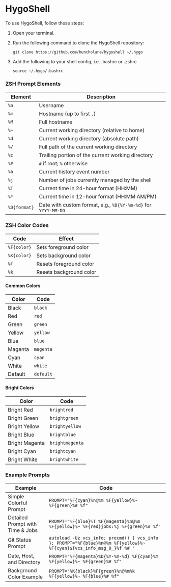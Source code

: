 # HygoShell

To use HygoShell, follow these steps:

1. Open your terminal.
2. Run the following command to clone the HygoShell repository:

   ```
   git clone https://github.com/huncholane/hygoshell ~/.hygo
   ```

3. Add the following to your shell config, i.e. .bashrc or .zshrc

   ```
   source ~/.hygo/.bashrc
   ```

### ZSH Prompt Elements

| Element      | Description                                                    |
| ------------ | -------------------------------------------------------------- |
| `%n`         | Username                                                       |
| `%m`         | Hostname (up to first `.`)                                     |
| `%M`         | Full hostname                                                  |
| `%~`         | Current working directory (relative to home)                   |
| `%d`         | Current working directory (absolute path)                      |
| `%/`         | Full path of the current working directory                     |
| `%c`         | Trailing portion of the current working directory              |
| `%#`         | `#` if root; `%` otherwise                                     |
| `%h`         | Current history event number                                   |
| `%j`         | Number of jobs currently managed by the shell                  |
| `%T`         | Current time in 24-hour format (HH:MM)                         |
| `%*`         | Current time in 12-hour format (HH:MM AM/PM)                   |
| `%D{format}` | Date with custom format, e.g., `%D{%Y-%m-%d}` for `YYYY-MM-DD` |

### ZSH Color Codes

| Code        | Effect                  |
| ----------- | ----------------------- |
| `%F{color}` | Sets foreground color   |
| `%K{color}` | Sets background color   |
| `%f`        | Resets foreground color |
| `%k`        | Resets background color |

#### Common Colors

| Color   | Code      |
| ------- | --------- |
| Black   | `black`   |
| Red     | `red`     |
| Green   | `green`   |
| Yellow  | `yellow`  |
| Blue    | `blue`    |
| Magenta | `magenta` |
| Cyan    | `cyan`    |
| White   | `white`   |
| Default | `default` |

#### Bright Colors

| Color          | Code            |
| -------------- | --------------- |
| Bright Red     | `brightred`     |
| Bright Green   | `brightgreen`   |
| Bright Yellow  | `brightyellow`  |
| Bright Blue    | `brightblue`    |
| Bright Magenta | `brightmagenta` |
| Bright Cyan    | `brightcyan`    |
| Bright White   | `brightwhite`   |

### Example Prompts

| Example                          | Code                                                                                                                 |
| -------------------------------- | -------------------------------------------------------------------------------------------------------------------- |
| Simple Colorful Prompt           | `PROMPT="%F{cyan}%n@%m %F{yellow}%~ %F{green}%# %f"`                                                                 |
| Detailed Prompt with Time & Jobs | `PROMPT="%F{blue}%T %F{magenta}%n@%m %F{yellow}%~ %F{red}jobs:%j %F{green}%# %f"`                                    |
| Git Status Prompt                | `autoload -Uz vcs_info; precmd() { vcs_info }; PROMPT="%F{blue}%n@%m %F{yellow}%~ %F{cyan}${vcs_info_msg_0_}%f %# "` |
| Date, Host, and Directory        | `PROMPT="%F{magenta}%D{%Y-%m-%d} %F{cyan}%m %F{yellow}%~ %F{green}%# %f"`                                            |
| Background Color Example         | `PROMPT="%K{black}%F{green}%n@%m%k %F{yellow}%~ %F{blue}%# %f"`                                                      |
